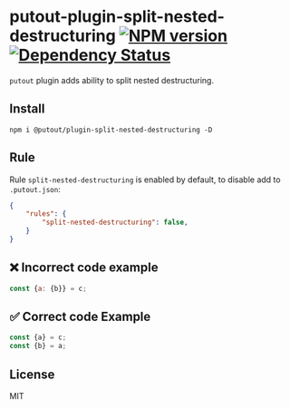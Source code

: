 # putout-plugin-split-nested-destructuring [![NPM version][NPMIMGURL]][NPMURL] [![Dependency Status][DependencyStatusIMGURL]][DependencyStatusURL]

[NPMIMGURL]:                https://img.shields.io/npm/v/@putout/plugin-split-nested-destructuring.svg?style=flat&longCache=true
[NPMURL]:                   https://npmjs.org/package/@putout/plugin-split-nested-destructuring "npm"

[DependencyStatusURL]:      https://david-dm.org/coderaiser/putout?path=packages/plugin-split-nested-destructuring
[DependencyStatusIMGURL]:   https://david-dm.org/coderaiser/putout.svg?path=packages/plugin-split-nested-destructuring

`putout` plugin adds ability to split nested destructuring.
## Install

```
npm i @putout/plugin-split-nested-destructuring -D
```

## Rule

Rule `split-nested-destructuring` is enabled by default, to disable add to `.putout.json`:

```json
{
    "rules": {
        "split-nested-destructuring": false,
    }
}
```

## ❌ Incorrect code example

```js
const {a: {b}} = c;
```

## ✅ Correct code Example

```js
const {a} = c;
const {b} = a;
```

## License

MIT

